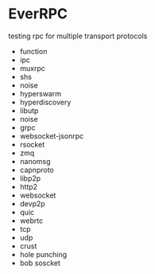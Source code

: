 # EverRPC

testing rpc for multiple transport protocols

 * function
 * ipc
 * muxrpc
 * shs
 * noise
 * hyperswarm
 * hyperdiscovery
 * libutp
 * noise
 * grpc
 * websocket-jsonrpc
 * rsocket
 * zmq
 * nanomsg
 * capnproto
 * libp2p
 * http2
 * websocket
 * devp2p
 * quic
 * webrtc
 * tcp
 * udp
 * crust
 * hole punching
 * bob soscket
